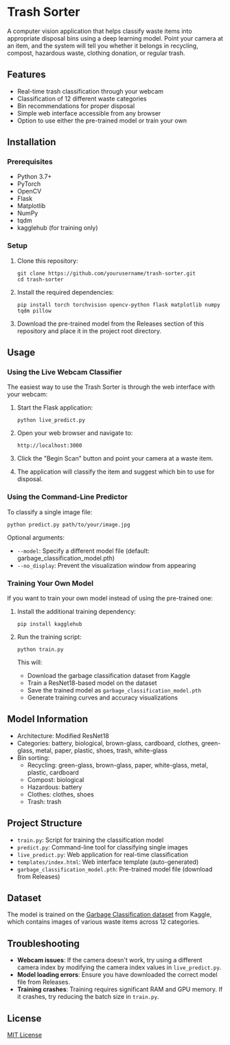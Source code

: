 # Trash Sorter

A computer vision application that helps classify waste items into appropriate disposal bins using a deep learning model. Point your camera at an item, and the system will tell you whether it belongs in recycling, compost, hazardous waste, clothing donation, or regular trash.

## Features

- Real-time trash classification through your webcam
- Classification of 12 different waste categories
- Bin recommendations for proper disposal
- Simple web interface accessible from any browser
- Option to use either the pre-trained model or train your own

## Installation

### Prerequisites

- Python 3.7+
- PyTorch
- OpenCV
- Flask
- Matplotlib
- NumPy
- tqdm
- kagglehub (for training only)

### Setup

1. Clone this repository:
   ```
   git clone https://github.com/yourusername/trash-sorter.git
   cd trash-sorter
   ```

2. Install the required dependencies:
   ```
   pip install torch torchvision opencv-python flask matplotlib numpy tqdm pillow
   ```

3. Download the pre-trained model from the Releases section of this repository and place it in the project root directory.

## Usage

### Using the Live Webcam Classifier

The easiest way to use the Trash Sorter is through the web interface with your webcam:

1. Start the Flask application:
   ```
   python live_predict.py
   ```

2. Open your web browser and navigate to:
   ```
   http://localhost:3000
   ```

3. Click the "Begin Scan" button and point your camera at a waste item.

4. The application will classify the item and suggest which bin to use for disposal.

### Using the Command-Line Predictor

To classify a single image file:

```
python predict.py path/to/your/image.jpg
```

Optional arguments:
- `--model`: Specify a different model file (default: garbage_classification_model.pth)
- `--no_display`: Prevent the visualization window from appearing

### Training Your Own Model

If you want to train your own model instead of using the pre-trained one:

1. Install the additional training dependency:
   ```
   pip install kagglehub
   ```

2. Run the training script:
   ```
   python train.py
   ```

   This will:
   - Download the garbage classification dataset from Kaggle
   - Train a ResNet18-based model on the dataset
   - Save the trained model as `garbage_classification_model.pth`
   - Generate training curves and accuracy visualizations

## Model Information

- Architecture: Modified ResNet18
- Categories: battery, biological, brown-glass, cardboard, clothes, green-glass, metal, paper, plastic, shoes, trash, white-glass
- Bin sorting:
  - Recycling: green-glass, brown-glass, paper, white-glass, metal, plastic, cardboard
  - Compost: biological
  - Hazardous: battery
  - Clothes: clothes, shoes
  - Trash: trash

## Project Structure

- `train.py`: Script for training the classification model
- `predict.py`: Command-line tool for classifying single images
- `live_predict.py`: Web application for real-time classification
- `templates/index.html`: Web interface template (auto-generated)
- `garbage_classification_model.pth`: Pre-trained model file (download from Releases)

## Dataset

The model is trained on the [Garbage Classification dataset](https://www.kaggle.com/datasets/mostafaabla/garbage-classification) from Kaggle, which contains images of various waste items across 12 categories.

## Troubleshooting

- **Webcam issues**: If the camera doesn't work, try using a different camera index by modifying the camera index values in `live_predict.py`.
- **Model loading errors**: Ensure you have downloaded the correct model file from Releases.
- **Training crashes**: Training requires significant RAM and GPU memory. If it crashes, try reducing the batch size in `train.py`.

## License

[MIT License](LICENSE)